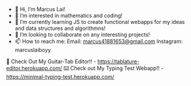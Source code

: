 - 👋 Hi, I’m Marcus Lai!
- 👀 I’m interested in mathematics and coding!
- 🌱 I’m currently learning JS to create functional webapps for my ideas and data structures and algorithmns!
- 💞️ I’m looking to collaborate on any interesting projects!
- 📫 How to reach me: 
Email: marcus41881653@gmail.com
Instagram: marcuslaiboyy

🎸 Check Out My Guitar-Tab Editor!! - https://tablature-editor.herokuapp.com/
⌨️ Check out My Typing Test Webapp!! - https://minimal-typing-test.herokuapp.com/

